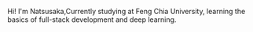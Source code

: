 Hi! I'm Natsusaka,Currently studying at Feng Chia University, learning the basics of full-stack development and deep learning.
